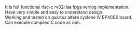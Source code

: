 It is full functional risc-c rv32i isa fpga verilog  implementation.<br/>
Have very simple and easy to understand design.<br/>
Working and tested on quartus altera cyclone IV EP4CE6 board.<br/>
Can execute compiled C code as rom.<br/>

